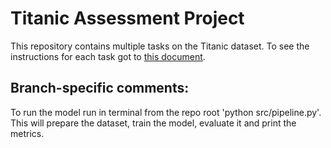 # Titanic Assessment Project

This repository contains multiple tasks on the Titanic dataset. To see the instructions for each task got to [this document](docs/TASKS.md).


## Branch-specific comments:
To run the model run in terminal from the repo root 'python src/pipeline.py'. This will prepare the dataset, train the model, evaluate it and print the metrics.

